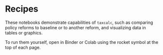 Recipes
=======

These notebooks demonstrate capabilities of `taxcalc`, such as comparing
policy reforms to baseline or to another reform, and visualizing data in tables
or graphics.

To run them yourself, open in Binder or Colab using the rocket symbol at the top
of each page.
